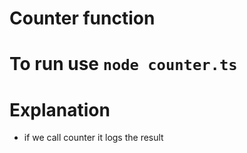# Counter function

# To run use `node counter.ts`

# Explanation

* if we call counter it logs the result